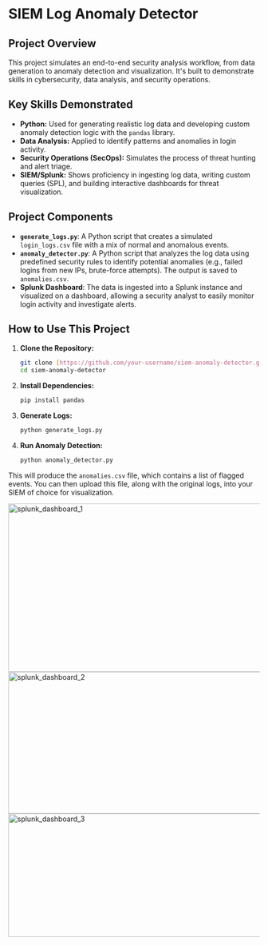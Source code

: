 # SIEM Log Anomaly Detector

## Project Overview
This project simulates an end-to-end security analysis workflow, from data generation to anomaly detection and visualization. It's built to demonstrate skills in cybersecurity, data analysis, and security operations.

## Key Skills Demonstrated
* **Python:** Used for generating realistic log data and developing custom anomaly detection logic with the `pandas` library.
* **Data Analysis:** Applied to identify patterns and anomalies in login activity.
* **Security Operations (SecOps):** Simulates the process of threat hunting and alert triage.
* **SIEM/Splunk:** Shows proficiency in ingesting log data, writing custom queries (SPL), and building interactive dashboards for threat visualization.

## Project Components
* **`generate_logs.py`**: A Python script that creates a simulated `login_logs.csv` file with a mix of normal and anomalous events.
* **`anomaly_detector.py`**: A Python script that analyzes the log data using predefined security rules to identify potential anomalies (e.g., failed logins from new IPs, brute-force attempts). The output is saved to `anomalies.csv`.
* **Splunk Dashboard**: The data is ingested into a Splunk instance and visualized on a dashboard, allowing a security analyst to easily monitor login activity and investigate alerts.

## How to Use This Project
1.  **Clone the Repository:**
    ```bash
    git clone [https://github.com/your-username/siem-anomaly-detector.git](https://github.com/your-username/siem-anomaly-detector.git)
    cd siem-anomaly-detector
    ```
2.  **Install Dependencies:**
    ```bash
    pip install pandas
    ```
3.  **Generate Logs:**
    ```bash
    python generate_logs.py
    ```
4.  **Run Anomaly Detection:**
    ```bash
    python anomaly_detector.py
    ```
This will produce the `anomalies.csv` file, which contains a list of flagged events. You can then upload this file, along with the original logs, into your SIEM of choice for visualization.

<img width="938" height="337" alt="splunk_dashboard_1" src="https://github.com/user-attachments/assets/010c79be-c6b4-458a-b585-87725583cb9f" />
<img width="932" height="284" alt="splunk_dashboard_2" src="https://github.com/user-attachments/assets/321eeba5-419f-4ddc-9663-8afed5f4e694" />
<img width="930" height="247" alt="splunk_dashboard_3" src="https://github.com/user-attachments/assets/00ee0d9c-657a-4b14-b089-05a33762e663" />




